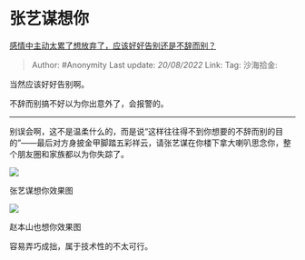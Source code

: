 # 张艺谋想你
[感情中主动太累了想放弃了，应该好好告别还是不辞而别？](https://www.zhihu.com/question/535810161/answer/2635250420)

> Author: #Anonymity
> Last update: *20/08/2022*
> Link:
> Tag:
> 沙海拾金:

当然应该好好告别啊。

不辞而别搞不好以为你出意外了，会报警的。

---

别误会啊，这不是温柔什么的，而是说“这样往往得不到你想要的不辞而别的目的”——最后对方身披金甲脚踏五彩祥云，请张艺谋在你楼下拿大喇叭思念你，整个朋友圈和家族都以为你失踪了。

![](https://pic1.zhimg.com/80/v2-0a079dd4c0f6a8502a156e65ef3714d2_1440w.jpg?source=1940ef5c)

张艺谋想你效果图

![](https://pic2.zhimg.com/80/v2-4c8efae6dfbf86b497c81fbdb703a466_1440w.jpg?source=1940ef5c)

赵本山也想你效果图

容易弄巧成拙，属于技术性的不太可行。
